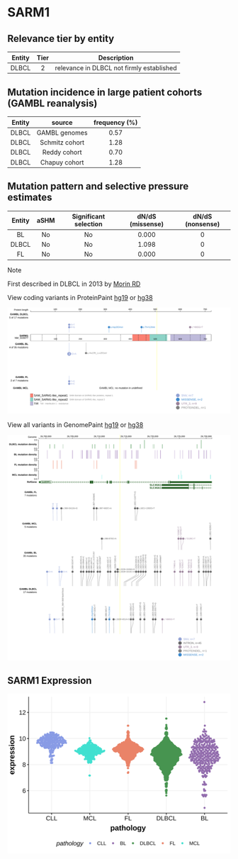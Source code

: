 # SARM1

## Relevance tier by entity

|Entity|Tier|Description                              |
|:------:|:----:|-----------------------------------------|
|DLBCL |2   |relevance in DLBCL not firmly established|

## Mutation incidence in large patient cohorts (GAMBL reanalysis)

|Entity|source        |frequency (%)|
|:------:|:--------------:|:-------------:|
|DLBCL |GAMBL genomes |0.57         |
|DLBCL |Schmitz cohort|1.28         |
|DLBCL |Reddy cohort  |0.70         |
|DLBCL |Chapuy cohort |1.28         |

## Mutation pattern and selective pressure estimates

|Entity|aSHM|Significant selection|dN/dS (missense)|dN/dS (nonsense)|
|:------:|:----:|:---------------------:|:----------------:|:----------------:|
|BL    |No  |No                   |0.000           |0               |
|DLBCL |No  |No                   |1.098           |0               |
|FL    |No  |No                   |0.000           |0               |


> [!NOTE]
> First described in DLBCL in 2013 by [Morin RD](https://pubmed.ncbi.nlm.nih.gov/23699601)


View coding variants in ProteinPaint [hg19](https://morinlab.github.io/LLMPP/GAMBL/SARM1_protein.html)  or [hg38](https://morinlab.github.io/LLMPP/GAMBL/SARM1_protein_hg38.html)

![image](images/proteinpaint/SARM1_NM_015077.svg)

View all variants in GenomePaint [hg19](https://morinlab.github.io/LLMPP/GAMBL/SARM1.html)  or [hg38](https://morinlab.github.io/LLMPP/GAMBL/SARM1_hg38.html)

![image](images/proteinpaint/SARM1.svg)
## SARM1 Expression
![image](images/gene_expression/SARM1_by_pathology.svg)
<!-- ORIGIN: morinMutationalStructuralAnalysis2013 -->
